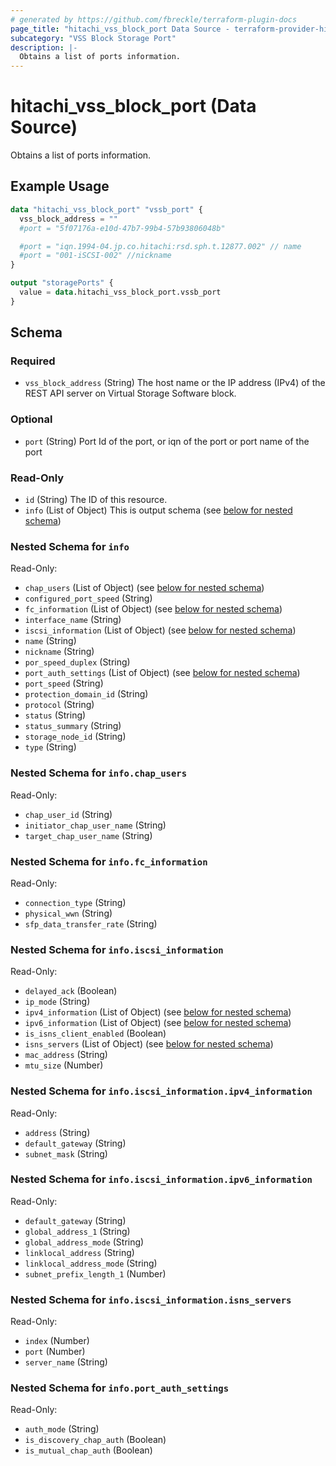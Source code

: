 ```yaml
---
# generated by https://github.com/fbreckle/terraform-plugin-docs
page_title: "hitachi_vss_block_port Data Source - terraform-provider-hitachi"
subcategory: "VSS Block Storage Port"
description: |-
  Obtains a list of ports information.
---
```


# hitachi_vss_block_port (Data Source)

Obtains a list of ports information.

## Example Usage

```terraform
data "hitachi_vss_block_port" "vssb_port" {
  vss_block_address = ""
  #port = "5f07176a-e10d-47b7-99b4-57b93806048b"

  #port = "iqn.1994-04.jp.co.hitachi:rsd.sph.t.12877.002" // name
  #port = "001-iSCSI-002" //nickname
}

output "storagePorts" {
  value = data.hitachi_vss_block_port.vssb_port
}
```

<!-- schema generated by tfplugindocs -->
## Schema

### Required

- `vss_block_address` (String) The host name or the IP address (IPv4) of the REST API server on Virtual Storage Software block.

### Optional

- `port` (String) Port Id of the port, or iqn of the port or port name of the port

### Read-Only

- `id` (String) The ID of this resource.
- `info` (List of Object) This is output schema (see [below for nested schema](#nestedatt--info))

<a id="nestedatt--info"></a>
### Nested Schema for `info`

Read-Only:

- `chap_users` (List of Object) (see [below for nested schema](#nestedobjatt--info--chap_users))
- `configured_port_speed` (String)
- `fc_information` (List of Object) (see [below for nested schema](#nestedobjatt--info--fc_information))
- `interface_name` (String)
- `iscsi_information` (List of Object) (see [below for nested schema](#nestedobjatt--info--iscsi_information))
- `name` (String)
- `nickname` (String)
- `por_speed_duplex` (String)
- `port_auth_settings` (List of Object) (see [below for nested schema](#nestedobjatt--info--port_auth_settings))
- `port_speed` (String)
- `protection_domain_id` (String)
- `protocol` (String)
- `status` (String)
- `status_summary` (String)
- `storage_node_id` (String)
- `type` (String)

<a id="nestedobjatt--info--chap_users"></a>
### Nested Schema for `info.chap_users`

Read-Only:

- `chap_user_id` (String)
- `initiator_chap_user_name` (String)
- `target_chap_user_name` (String)


<a id="nestedobjatt--info--fc_information"></a>
### Nested Schema for `info.fc_information`

Read-Only:

- `connection_type` (String)
- `physical_wwn` (String)
- `sfp_data_transfer_rate` (String)


<a id="nestedobjatt--info--iscsi_information"></a>
### Nested Schema for `info.iscsi_information`

Read-Only:

- `delayed_ack` (Boolean)
- `ip_mode` (String)
- `ipv4_information` (List of Object) (see [below for nested schema](#nestedobjatt--info--iscsi_information--ipv4_information))
- `ipv6_information` (List of Object) (see [below for nested schema](#nestedobjatt--info--iscsi_information--ipv6_information))
- `is_isns_client_enabled` (Boolean)
- `isns_servers` (List of Object) (see [below for nested schema](#nestedobjatt--info--iscsi_information--isns_servers))
- `mac_address` (String)
- `mtu_size` (Number)

<a id="nestedobjatt--info--iscsi_information--ipv4_information"></a>
### Nested Schema for `info.iscsi_information.ipv4_information`

Read-Only:

- `address` (String)
- `default_gateway` (String)
- `subnet_mask` (String)


<a id="nestedobjatt--info--iscsi_information--ipv6_information"></a>
### Nested Schema for `info.iscsi_information.ipv6_information`

Read-Only:

- `default_gateway` (String)
- `global_address_1` (String)
- `global_address_mode` (String)
- `linklocal_address` (String)
- `linklocal_address_mode` (String)
- `subnet_prefix_length_1` (Number)


<a id="nestedobjatt--info--iscsi_information--isns_servers"></a>
### Nested Schema for `info.iscsi_information.isns_servers`

Read-Only:

- `index` (Number)
- `port` (Number)
- `server_name` (String)



<a id="nestedobjatt--info--port_auth_settings"></a>
### Nested Schema for `info.port_auth_settings`

Read-Only:

- `auth_mode` (String)
- `is_discovery_chap_auth` (Boolean)
- `is_mutual_chap_auth` (Boolean)


